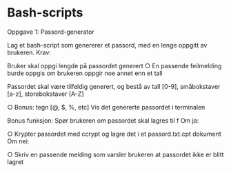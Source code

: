 # Bash-scripts
Oppgave 1: Passord-generator

Lag et bash-script som genererer et passord, med en lenge oppgitt av brukeren.
Krav:

Bruker skal oppgi lengde på passordet generert
○ En passende feilmelding burde oppgis om brukeren oppgir noe
annet enn et tall

Passordet skal være tilfeldig generert, og bestå av tall [0-9], småbokstaver
[a-z], storebokstaver [A-Z]

○ Bonus: tegn [@, $, %, etc]
Vis det genererte passordet i terminalen

Bonus funksjon:
Spør brukeren om passordet skal lagres til f
Om ja:

○ Krypter passordet med ccrypt og lagre det i et passord.txt.cpt
dokument
Om nei:

○ Skriv en passende melding som varsler brukeren at passordet ikke
er blitt lagret